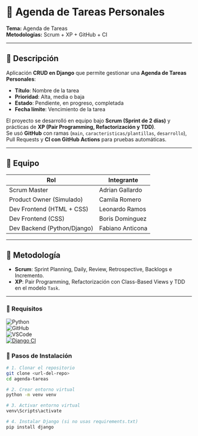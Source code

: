 # 📝 Agenda de Tareas Personales  

**Tema:** Agenda de Tareas  
**Metodologías:** Scrum + XP + GitHub + CI  

---

## 📖 Descripción  
Aplicación **CRUD en Django** que permite gestionar una **Agenda de Tareas Personales**:  

- **Título**: Nombre de la tarea  
- **Prioridad**: Alta, media o baja  
- **Estado**: Pendiente, en progreso, completada  
- **Fecha límite**: Vencimiento de la tarea  

El proyecto se desarrolló en equipo bajo **Scrum (Sprint de 2 días)** y prácticas de **XP (Pair Programming, Refactorización y TDD)**.  
Se usó **GitHub** con ramas (`main`, `caracteristicas/plantillas`, `desarrollo`), Pull Requests y **CI con GitHub Actions** para pruebas automáticas.  

---

## 👥 Equipo  
| Rol                        | Integrante        |
|----------------------------|-------------------|
| Scrum Master               | Adrian Gallardo   |
| Product Owner (Simulado)   | Camila Romero     |
| Dev Frontend (HTML + CSS)  | Leonardo Ramos    |
| Dev Frontend (CSS)         | Boris Dominguez   |
| Dev Backend (Python/Django)| Fabiano Anticona  |

---

## 🧠 Metodología  
- **Scrum**: Sprint Planning, Daily, Review, Retrospective, Backlogs e Incremento.  
- **XP**: Pair Programming, Refactorización con Class-Based Views y TDD en el modelo `Task`.  

---

### 🔑 Requisitos  
![Python](https://img.shields.io/badge/Python-3776AB?style=for-the-badge&logo=python&logoColor=white)    
![GitHub](https://img.shields.io/badge/GitHub-181717?style=for-the-badge&logo=github&logoColor=white)  
![VSCode](https://img.shields.io/badge/VS%20Code-007ACC?style=for-the-badge&logo=visualstudiocode&logoColor=white)  
[![Django CI](https://github.com/Adrian-nex/Agenda_Tareas_Personales/actions/workflows/django.yml/badge.svg)](https://github.com/Adrian-nex/Agenda_Tareas_Personales/actions/workflows/django.yml)

### 🚀 Pasos de Instalación 

```bash
# 1. Clonar el repositorio
git clone <url-del-repo>
cd agenda-tareas

# 2. Crear entorno virtual
python -m venv venv

# 3. Activar entorno virtual
venv\Scripts\activate

# 4. Instalar Django (si no usas requirements.txt)
pip install django

